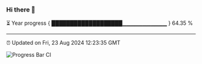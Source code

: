 ### Hi there 👋

⏳ Year progress { ███████████████████▁▁▁▁▁▁▁▁▁▁▁ } 64.35 %

---

⏰ Updated on Fri, 23 Aug 2024 12:23:35 GMT

![Progress Bar CI](https://github.com/liununu/liununu/workflows/Progress%20Bar%20CI/badge.svg)

